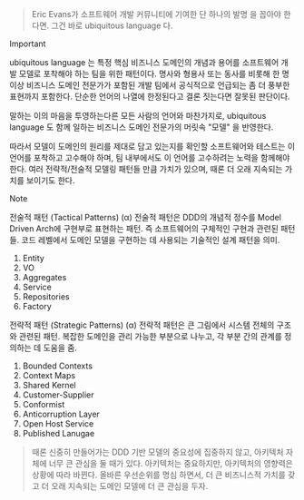 
>Eric Evans가 소프트웨어 개발 커뮤니티에 기여한 단 하나의 발명 을 꼽아야 한다면.
>그건 바로 ubiquitous language 다.

>[!important]
> ubiquitous language 는
>특정 핵심 비즈니스 도메인의 개념과 용어를 소프트웨어 개발 모델로 포착해야 하는 팀을 위한 패턴이다.
>명사와 형용사 또는 동사를 비롯해 한 명 이상 비즈니스 도메인 전문가가 포함된 개발 팀에서 공식적으로 언급되는 좀 더 풍부한 표현까지 포함한다.
>단순한 언어의 나열에 한정된다고 결론 짓는다면 잘못된 판단이다.
>
>말하는 이의 마음을 투영하는다른 모든 사람의 언어와 마찬가지로, ubiquitous language 도 함께 일하는 비즈니스 도메인 전문가의 머릿속 "모델" 을 반영한다.
>
>따라서 모델이 도메인의 원리를 제대로 담고 있는지를 확인할 소프트웨어와 테스트는 이 언어를 포착하고 고수해야 하며, 팀 내부에서도 이 언어를 고수하려는 노력을 함께해야 한다.
>여러 전략적/전술적 모델링 패턴들 만큼 가치가 있으며, 때론 더 오래 지속되는 가치를 보이기도 한다.

>[!Note]
>전술적 패턴 (Tactical Patterns) (α)
>전술적 패턴은 DDD의 개념적 정수를 Model Driven Arch에 구현부로 표현하는 패턴. 
>즉 소프트웨어의 구체적인 구현과 관련된 패턴들. 
>코드 레벨에서 도메인 모델을 구현하는 데 사용되는 기술적인 설계 패턴을 의미.
>1. Entity
>2. VO
>3. Aggregates
>4. Service
>5. Repositories
>6. Factory
>   
>전략적 패턴 (Strategic Patterns) (α)
>전략적 패턴은 큰 그림에서 시스템 전체의 구조와 관련된 패턴. 
>복잡한 도메인을 관리 가능한 부분으로 나누고, 각 부분 간의 관계를 정의하는 데 도움을 줌.
>1. Bounded Contexts
>2. Context Maps
>3. Shared Kernel
>4. Customer-Supplier
>5. Conformist
>6. Anticorruption Layer
>7. Open Host Service
>8. Published Lanugae   

>때론 신중히 만들어가는 DDD 기반 모델의 중요성에 집중하지 않고, 아키텍처 자체에 너무 큰 관심을 둘 때가 있다.
>아키텍처는 중요하지만, 아키텍처의 영향력은 상황에 따라 바뀐다.
>올바른 우선순위를 명심 하면서, 더 큰 비즈니스적 가치를 갖고 더 오래 지속되는 도메인 모델에 더 큰 관심을 두자.

